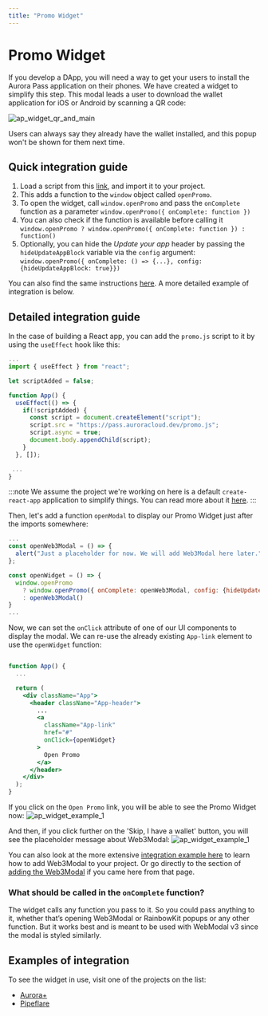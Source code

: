 ```yaml
---
title: "Promo Widget"
---
```


# Promo Widget

If you develop a DApp, you will need a way to get your users to install the Aurora Pass application on their phones. We have created a widget to simplify this step.
This modal leads a user to download the wallet application for iOS or Android by scanning a QR code:

![ap_widget_qr_and_main](/img/ap_widget_qr_and_main.png)

Users can always say they already have the wallet installed, and this popup won't be shown for them next time.

## Quick integration guide

1. Load a script from this [link](https://pass.auroracloud.dev/promo.js), and import it to your project.
2. This adds a function to the `window` object called `openPromo`.
3. To open the widget, call `window.openPromo` and pass the `onComplete` function as a parameter `window.openPromo({ onComplete: function })`
4. You can also check if the function is available before calling it `window.openPromo ? window.openPromo({ onComplete: function }) : function()`
5. Optionally, you can hide the _Update your app_ header by passing the `hideUpdateAppBlock` variable via the `config` argument:
 `window.openPromo({ onComplete: () => {...}, config: {hideUpdateAppBlock: true}})`

You can also find the same instructions [here](https://pass.auroracloud.dev/).
A more detailed example of integration is below.

## Detailed integration guide

In the case of building a React app, you can add the `promo.js` script to it by using the `useEffect` hook like this:

```jsx title="aurora-pass-example/src/App.js"
...
import { useEffect } from "react";

let scriptAdded = false;

function App() {
  useEffect(() => {
    if(!scriptAdded) {
      const script = document.createElement("script");
      script.src = "https://pass.auroracloud.dev/promo.js";
      script.async = true;
      document.body.appendChild(script);
    }
  }, []);

 ...
}
```

:::note
We assume the project we're working on here is a default `create-react-app` application to simplify things. You can read more about it [here](https://create-react-app.dev/docs/getting-started/).
:::

Then, let's add a function `openModal` to display our Promo Widget just after the imports somewhere:

```jsx title="aurora-pass-example/src/App.js"
...
const openWeb3Modal = () => {
  alert("Just a placeholder for now. We will add Web3Modal here later.")
};

const openWidget = () => {
  window.openPromo
    ? window.openPromo({ onComplete: openWeb3Modal, config: {hideUpdateAppBlock: true} })
    : openWeb3Modal()
}
...
```

Now, we can set the `onClick` attribute of one of our UI components to display the modal. We can re-use the already existing `App-link` element to use the `openWidget` function:

```jsx title="aurora-pass-example/src/App.js"

function App() {
  ...

  return (
    <div className="App">
      <header className="App-header">
        ...
        <a
          className="App-link"
          href="#"
          onClick={openWidget}
        >
          Open Promo
        </a>
      </header>
    </div>
  );
}
```

If you click on the `Open Promo` link, you will be able to see the Promo Widget now:
![ap_widget_example_1](/img/ap_widget_example_1.png)

And then, if you click further on the 'Skip, I have a wallet' button, you will see the placeholder message about Web3Modal:
![ap_widget_example_1](/img/ap_widget_example_2.png)

You can also look at the more extensive [integration example here](/onboard/integration-example) to learn how to add Web3Modal to your project.
Or go directly to the section of [adding the Web3Modal](/onboard/integration-example#adding-web3modal) if you came here from that page.

### What should be called in the `onComplete` function?

The widget calls any function you pass to it. So you could pass anything to it, whether that’s opening Web3Modal or RainbowKit popups or any other function.
But it works best and is meant to be used with WebModal v3 since the modal is styled similarly.

## Examples of integration

To see the widget in use, visit one of the projects on the list:

- [Aurora+](https://aurora.plus/)
- [Pipeflare](https://pipeflare.io/flare2-token/spin)
